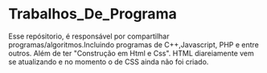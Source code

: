 # Trabalhos_De_Programa
 Esse repósitorio, é responsável por compartilhar programas/algoritmos.Incluindo programas de C++,Javascript, PHP e entre outros. Além de ter "Construção em Html e Css". HTML diareiamente vem se atualizando e no momento o de CSS ainda não foi criado.
